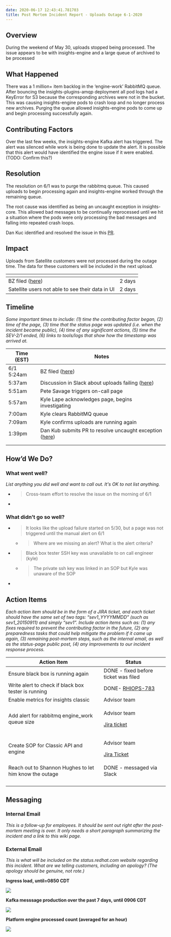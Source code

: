 ```yaml
---
date: 2020-06-17 12:43:41.781703
title: Post Mortem Incident Report - Uploads Outage 6-1-2020
---
```

## <span dir="ltr">Overview</span>

<span dir="ltr">During the weekend of May 30, uploads stopped being
processed. The issue appears to be with insights-engine and a large
queue of archived to be processed</span>

## <span dir="ltr">What Happened</span>

<span dir="ltr">There was a 1 million+ item backlog in the ‘engine-work’
RabbitMQ queue. After bouncing the insights-plugins-amqp deployment all
pod logs had a KeyError for S3 because the corresponding archives were
not in the bucket. This was causing insights-engine pods to crash loop
and no longer process new archives. Purging the queue allowed
insights-engine pods to come up and begin processing successfully
again.</span>

## <span dir="ltr">Contributing Factors</span>

<span dir="ltr">Over the last few weeks, the insights-engine Kafka alert
has triggered. The alert was silenced while work is being done to update
the alert. It is possible that this alert would have identified the
engine issue if it were enabled. (TODO: Confirm this?)</span>

<span dir="ltr"></span>

## <span dir="ltr">Resolution</span>

<span dir="ltr">The resolution on 6/1 was to purge the rabbitmq queue.
This caused uploads to begin processing again and insights-engine worked
through the remaining queue.</span>

<span dir="ltr"></span>

<span dir="ltr">The root cause was identified as being an uncaught
exception in insights-core. This allowed bad messages to be continually
reprocessed until we hit a situation where the pods were only processing
the bad messages and falling into repeated crash loops.</span>

<span dir="ltr"></span>

<span dir="ltr">Dan Kuc identified and resolved the issue in this
[<span class="underline">PR</span>](https://github.com/RedHatInsights/insights-core-frontends/pull/27).</span>

## <span dir="ltr">Impact</span>

<span dir="ltr">Uploads from Satellite customers were not processed
during the outage time. The data for these customers will be included in
the next upload.</span>

<span dir="ltr"></span>

<table>
<thead>
<tr class="header">
<th><span dir="ltr"></span></th>
<th></th>
</tr>
</thead>
<tbody>
<tr class="odd">
<td><span dir="ltr">BZ filed (<a href="https://bugzilla.redhat.com/show_bug.cgi?id=1842448"><span class="underline">here</span></a>)</span></td>
<td><span dir="ltr">2 days</span></td>
</tr>
<tr class="even">
<td><span dir="ltr">Satellite users not able to see their data in UI</span></td>
<td><span dir="ltr">2 days</span></td>
</tr>
</tbody>
</table>

<span dir="ltr"></span>

<span dir="ltr"></span>

<span dir="ltr"></span>

## <span dir="ltr">Timeline</span>

*<span dir="ltr">Some important times to include: (1) time the
contributing factor began, (2) time of the page, (3) time that the
status page was updated (i.e. when the incident became public), (4) time
of any significant actions, (5) time the SEV-2/1 ended, (6) links to
tools/logs that show how the timestamp was arrived at.</span>*

<span dir="ltr"></span>

<table>
<thead>
<tr class="header">
<th><strong><span dir="ltr">Time (EST)</span></strong></th>
<th><strong><span dir="ltr">Notes</span></strong></th>
</tr>
</thead>
<tbody>
<tr class="odd">
<td><span dir="ltr">6/1 5:24am</span></td>
<td><span dir="ltr">BZ filed (<a href="https://bugzilla.redhat.com/show_bug.cgi?id=1842448"><span class="underline">here</span></a>)</span></td>
</tr>
<tr class="even">
<td><span dir="ltr">5:37am</span></td>
<td><span dir="ltr">Discussion in Slack about uploads failing (<a href="https://ansible.slack.com/archives/CGYK5EZ37/p1591004262352700"><span class="underline">here</span></a>)</span></td>
</tr>
<tr class="odd">
<td><span dir="ltr">5:51am</span></td>
<td><span dir="ltr">Pete Savage triggers on-call page</span></td>
</tr>
<tr class="even">
<td><span dir="ltr">5:57am</span></td>
<td><span dir="ltr">Kyle Lape acknowledges page, begins investigating</span></td>
</tr>
<tr class="odd">
<td><span dir="ltr">7:00am</span></td>
<td><span dir="ltr">Kyle clears RabbitMQ queue</span></td>
</tr>
<tr class="even">
<td><span dir="ltr">7:09am</span></td>
<td><span dir="ltr">Kyle confirms uploads are running again</span></td>
</tr>
<tr class="odd">
<td><span dir="ltr">1:39pm</span></td>
<td><span dir="ltr">Dan Kub submits PR to resolve uncaught exception (<a href="https://github.com/RedHatInsights/insights-core-frontends/pull/27"><span class="underline">here</span></a>)</span></td>
</tr>
<tr class="even">
<td><span dir="ltr"></span></td>
<td><span dir="ltr"></span></td>
</tr>
<tr class="odd">
<td><span dir="ltr"></span></td>
<td><span dir="ltr"></span></td>
</tr>
</tbody>
</table>

<span dir="ltr"></span>

<span dir="ltr"></span>

## <span dir="ltr">How’d We Do?</span>

### <span dir="ltr">What went well?</span>

*<span dir="ltr">List anything you did well and want to call out. It's
OK to not list anything.</span>*

  - > <span dir="ltr">Cross-team effort to resolve the issue on the
    > morning of 6/1</span>

  - > <span dir="ltr"></span>

### <span dir="ltr">What didn’t go so well?</span>

  - > <span dir="ltr">It looks like the upload failure started on 5/30,
    > but a page was not triggered until the manual alert on 6/1</span>
    
      - > <span dir="ltr">Where are we missing an alert? What is the
        > alert criteria?</span>

  - > <span dir="ltr">Black box tester SSH key was unavailable to on
    > call engineer (kyle)</span>
    
      - > <span dir="ltr">The private ssh key was linked in an SOP but
        > Kyle was unaware of the SOP</span>

  - > <span dir="ltr"></span>

> <span dir="ltr"></span>

<span dir="ltr"></span>

## <span dir="ltr">Action Items</span>

<span dir="ltr">*Each action item should be in the form of a JIRA
ticket, and each ticket should have the same set of two tags:
“sev1\_YYYYMMDD” (such as sev1\_20150911) and simply “sev1”. Include
action items such as: (1) any fixes required to prevent the contributing
factor in the future, (2) any preparedness tasks that could help
mitigate the problem if it came up again, (3) remaining post-mortem
steps, such as the internal email, as well as the status-page public
post, (4) any improvements to our incident response process.*</span>

<span dir="ltr"></span>

<table>
<thead>
<tr class="header">
<th><strong><span dir="ltr">Action Item</span></strong></th>
<th><strong><span dir="ltr">Status</span></strong></th>
</tr>
</thead>
<tbody>
<tr class="odd">
<td><span dir="ltr">Ensure black box is running again</span></td>
<td><span dir="ltr">DONE - fixed before ticket was filed</span></td>
</tr>
<tr class="even">
<td><span dir="ltr">Write alert to check if black box tester is running</span></td>
<td><span dir="ltr">DONE- <a href="https://projects.engineering.redhat.com/browse/RHIOPS-783"><span class="underline">RHIOPS-783</span></a></span></td>
</tr>
<tr class="odd">
<td><span dir="ltr">Enable metrics for insights classic</span></td>
<td><span dir="ltr">Advisor team</span></td>
</tr>
<tr class="even">
<td><span dir="ltr">Add alert for rabbitmq engine_work queue size</span></td>
<td><p><span dir="ltr">Advisor team</span></p>
<p><span dir="ltr"><a href="https://projects.engineering.redhat.com/browse/RHCLOUD-6760"><span class="underline">Jira ticket</span></a></span></p></td>
</tr>
<tr class="odd">
<td><span dir="ltr">Create SOP for Classic API and engine</span></td>
<td><p><span dir="ltr">Advisor team</span></p>
<p><span dir="ltr"><a href="https://projects.engineering.redhat.com/browse/RHCLOUD-6762"><span class="underline">Jira Ticket</span></a></span></p></td>
</tr>
<tr class="even">
<td><span dir="ltr">Reach out to Shannon Hughes to let him know the outage</span></td>
<td><span dir="ltr">DONE - messaged via Slack</span></td>
</tr>
<tr class="odd">
<td><span dir="ltr"></span></td>
<td><span dir="ltr"></span></td>
</tr>
<tr class="even">
<td><span dir="ltr"></span></td>
<td><span dir="ltr"></span></td>
</tr>
<tr class="odd">
<td><span dir="ltr"></span></td>
<td><span dir="ltr"></span></td>
</tr>
<tr class="even">
<td><span dir="ltr"></span></td>
<td><span dir="ltr"></span></td>
</tr>
</tbody>
</table>

<span dir="ltr"></span>

## <span dir="ltr">Messaging</span>

### <span dir="ltr">Internal Email</span>

*<span dir="ltr">This is a follow-up for employees. It should be sent
out right after the post-mortem meeting is over. It only needs a short
paragraph summarizing the incident and a link to this wiki page.</span>*

<span dir="ltr"></span>

<span dir="ltr"></span>

### <span dir="ltr">External Email</span>

*<span dir="ltr">This is what will be included on the status.redhat.com
website regarding this incident. What are we telling customers,
including an apology? (The apology should be genuine, not rote.)</span>*

<span dir="ltr"></span>

**<span dir="ltr">Ingress load, until=0850 CDT</span>**

![](media/image2.png)<span dir="ltr"></span>

<span dir="ltr"></span>

**<span dir="ltr">Kafka messsage production over the past 7 days, until
0906 CDT</span>**

![](media/image3.png)<span dir="ltr"></span>

<span dir="ltr"></span>

**<span dir="ltr">Platform engine processed count (averaged for an
hour)</span>**

![](media/image1.png)<span dir="ltr"></span>
